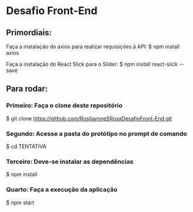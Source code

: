 # Desafio Front-End

## Primordiais:

Faça a instalação do axios para realizar requisições à API:
$ npm install axios

Faça a instalação do React Slick para o Slider:
$ npm install react-slick --save

## Para rodar:
### Primeiro: Faça o clone deste repositório
$ git clone <https://github.com/RosilaynneSRosaDesafioFront-End.git>

### Segundo: Acesse a pasta do protótipo no prompt de comando
$ cd TENTATIVA

### Terceiro: Deve-se instalar as dependências
$ npm install

### Quarto: Faça a execução da aplicação
$ npm start

